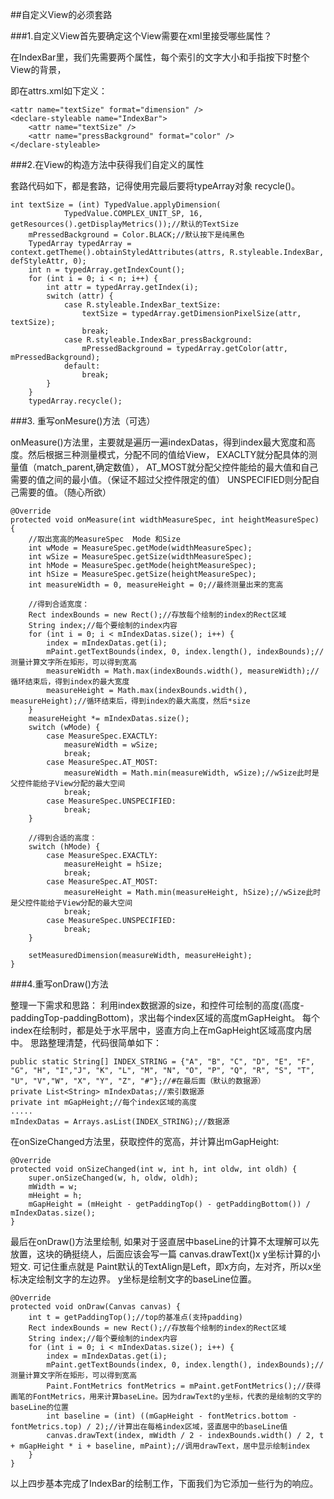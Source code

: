 
##自定义View的必须套路

###1.自定义View首先要确定这个View需要在xml里接受哪些属性？

  在IndexBar里，我们先需要两个属性，每个索引的文字大小和手指按下时整个View的背景，
  
  即在attrs.xml如下定义：

	<attr name="textSize" format="dimension" />
    <declare-styleable name="IndexBar">
        <attr name="textSize" />
        <attr name="pressBackground" format="color" />
    </declare-styleable>

###2.在View的构造方法中获得我们自定义的属性

  套路代码如下，都是套路，记得使用完最后要将typeArray对象 recycle()。

	int textSize = (int) TypedValue.applyDimension(
                TypedValue.COMPLEX_UNIT_SP, 16, getResources().getDisplayMetrics());//默认的TextSize
        mPressedBackground = Color.BLACK;//默认按下是纯黑色
        TypedArray typedArray = context.getTheme().obtainStyledAttributes(attrs, R.styleable.IndexBar, defStyleAttr, 0);
        int n = typedArray.getIndexCount();
        for (int i = 0; i < n; i++) {
            int attr = typedArray.getIndex(i);
            switch (attr) {
                case R.styleable.IndexBar_textSize:
                    textSize = typedArray.getDimensionPixelSize(attr, textSize);
                    break;
                case R.styleable.IndexBar_pressBackground:
                    mPressedBackground = typedArray.getColor(attr, mPressedBackground);
                default:
                    break;
            }
        }
        typedArray.recycle();

###3. 重写onMesure()方法（可选）

onMeasure()方法里，主要就是遍历一遍indexDatas，得到index最大宽度和高度。然后根据三种测量模式，分配不同的值给View，
EXACLTY就分配具体的测量值（match_parent,确定数值），
AT_MOST就分配父控件能给的最大值和自己需要的值之间的最小值。（保证不超过父控件限定的值）
UNSPECIFIED则分配自己需要的值。（随心所欲）

	@Override
    protected void onMeasure(int widthMeasureSpec, int heightMeasureSpec) {
        //取出宽高的MeasureSpec  Mode 和Size
        int wMode = MeasureSpec.getMode(widthMeasureSpec);
        int wSize = MeasureSpec.getSize(widthMeasureSpec);
        int hMode = MeasureSpec.getMode(heightMeasureSpec);
        int hSize = MeasureSpec.getSize(heightMeasureSpec);
        int measureWidth = 0, measureHeight = 0;//最终测量出来的宽高

        //得到合适宽度：
        Rect indexBounds = new Rect();//存放每个绘制的index的Rect区域
        String index;//每个要绘制的index内容
        for (int i = 0; i < mIndexDatas.size(); i++) {
            index = mIndexDatas.get(i);
            mPaint.getTextBounds(index, 0, index.length(), indexBounds);//测量计算文字所在矩形，可以得到宽高
            measureWidth = Math.max(indexBounds.width(), measureWidth);//循环结束后，得到index的最大宽度
            measureHeight = Math.max(indexBounds.width(), measureHeight);//循环结束后，得到index的最大高度，然后*size
        }
        measureHeight *= mIndexDatas.size();
        switch (wMode) {
            case MeasureSpec.EXACTLY:
                measureWidth = wSize;
                break;
            case MeasureSpec.AT_MOST:
                measureWidth = Math.min(measureWidth, wSize);//wSize此时是父控件能给子View分配的最大空间
                break;
            case MeasureSpec.UNSPECIFIED:
                break;
        }

        //得到合适的高度：
        switch (hMode) {
            case MeasureSpec.EXACTLY:
                measureHeight = hSize;
                break;
            case MeasureSpec.AT_MOST:
                measureHeight = Math.min(measureHeight, hSize);//wSize此时是父控件能给子View分配的最大空间
                break;
            case MeasureSpec.UNSPECIFIED:
                break;
        }

        setMeasuredDimension(measureWidth, measureHeight);
    }

###4.重写onDraw()方法

整理一下需求和思路：
利用index数据源的size，和控件可绘制的高度(高度-paddingTop-paddingBottom)，求出每个index区域的高度mGapHeight。
每个index在绘制时，都是处于水平居中，竖直方向上在mGapHeight区域高度内居中。
思路整理清楚，代码很简单如下：

	public static String[] INDEX_STRING = {"A", "B", "C", "D", "E", "F", "G", "H", "I","J", "K", "L", "M", "N", "O", "P", "Q", "R", "S", "T", "U", "V","W", "X", "Y", "Z", "#"};//#在最后面（默认的数据源）
    private List<String> mIndexDatas;//索引数据源
    private int mGapHeight;//每个index区域的高度
    .....
    mIndexDatas = Arrays.asList(INDEX_STRING);//数据源

在onSizeChanged方法里，获取控件的宽高，并计算出mGapHeight:

    @Override
    protected void onSizeChanged(int w, int h, int oldw, int oldh) {
        super.onSizeChanged(w, h, oldw, oldh);
        mWidth = w;
        mHeight = h;
        mGapHeight = (mHeight - getPaddingTop() - getPaddingBottom()) / mIndexDatas.size();
    }

最后在onDraw()方法里绘制,
如果对于竖直居中baseLine的计算不太理解可以先放置，这块的确挺绕人，后面应该会写一篇 canvas.drawText()x y坐标计算的小短文.
可记住重点就是 Paint默认的TextAlign是Left，即x方向，左对齐，所以x坐标决定绘制文字的左边界。
y坐标是绘制文字的baseLine位置。

    @Override
    protected void onDraw(Canvas canvas) {
        int t = getPaddingTop();//top的基准点(支持padding)
        Rect indexBounds = new Rect();//存放每个绘制的index的Rect区域
        String index;//每个要绘制的index内容
        for (int i = 0; i < mIndexDatas.size(); i++) {
            index = mIndexDatas.get(i);
            mPaint.getTextBounds(index, 0, index.length(), indexBounds);//测量计算文字所在矩形，可以得到宽高
            Paint.FontMetrics fontMetrics = mPaint.getFontMetrics();//获得画笔的FontMetrics，用来计算baseLine。因为drawText的y坐标，代表的是绘制的文字的baseLine的位置
            int baseline = (int) ((mGapHeight - fontMetrics.bottom - fontMetrics.top) / 2);//计算出在每格index区域，竖直居中的baseLine值
            canvas.drawText(index, mWidth / 2 - indexBounds.width() / 2, t + mGapHeight * i + baseline, mPaint);//调用drawText，居中显示绘制index
        }
    }

以上四步基本完成了IndexBar的绘制工作，下面我们为它添加一些行为的响应。
